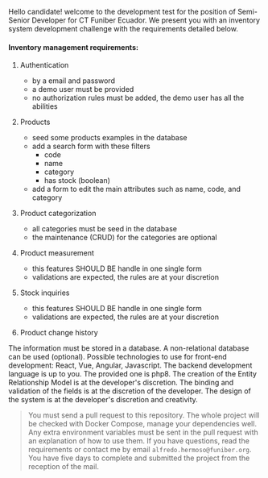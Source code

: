 Hello candidate! welcome to the development test for the position of Semi-Senior Developer for CT Funiber Ecuador. We present you with an inventory system development challenge with the requirements detailed below.

#### Inventory management requirements:

1) Authentication
	- by a email and password
	- a demo user must be provided
	- no authorization rules must be added, the demo user has all the abilities
	
2) Products
	- seed some products examples in the database
	- add a search form with these filters 
		- code
		- name
		- category
		- has stock (boolean)
  	- add a form to edit the main attributes such as name, code, and category

3) Product categorization
	- all categories must be seed in the database
	- the maintenance (CRUD) for the categories are optional
	
4) Product measurement
	- this features SHOULD BE handle in one single form
	- validations are expected, the rules are at your discretion
	
5) Stock inquiries
	- this features SHOULD BE handle in one single form
	- validations are expected, the rules are at your discretion
	
6) Product change history

The information must be stored in a database.
A non-relational database can be used (optional).
Possible technologies to use for front-end development: React, Vue, Angular, Javascript.
The backend development language is up to you. The provided one is php8.
The creation of the Entity Relationship Model is at the developer's discretion.
The binding and validation of the fields is at the discretion of the developer.
The design of the system is at the developer's discretion and creativity.


> You must send a pull request to this repository.
> The whole project will be checked with Docker Compose, manage your dependencies well.
> Any extra environment variables must be sent in the pull request with an explanation of how to use them.
> If you have questions, read the requirements or contact me by email ``alfredo.hermoso@funiber.org``.
> You have five days to complete and submitted the project from the reception of the mail.
